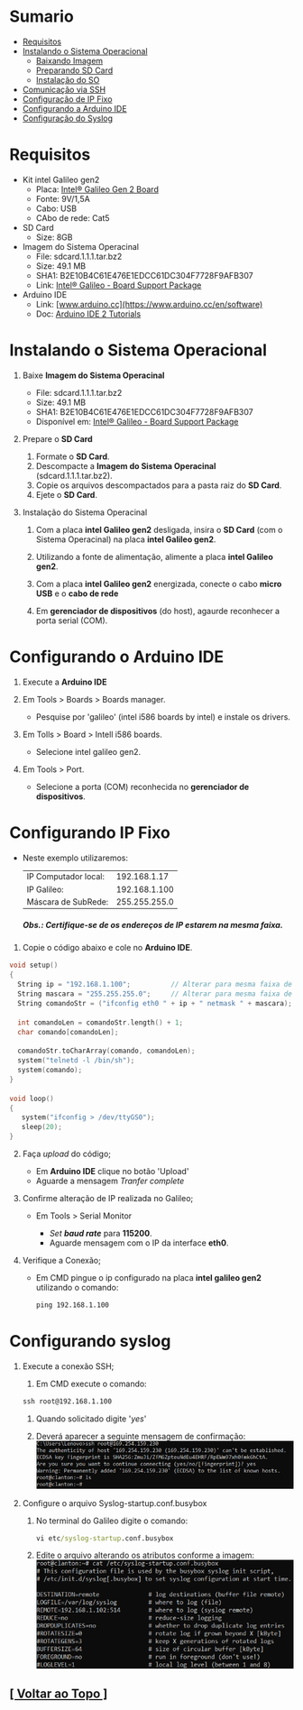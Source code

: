 # Sumario

- [ Requisitos](#requisitos)
- [Instalando o Sistema Operacional](#instalando-sistema-operacional)
  - [Baixando Imagem](#1-baixe-imagem-do-so-poky-sdcard111tarbz2)
  - [Preparando SD Card](#2-prepare-cartão-sd)
  - [Instalação do SO](#3-instalação-do-so)
- [Comunicação via SSH](#comunicação-ssh)
- [Configuração de IP Fixo](#configurando-ip-fixo)
- [Configurando a Arduino IDE](#configure-a-ide-do-arduino)
- [Configuração do Syslog](#configurando-syslog)

# Requisitos

- Kit intel Galileo gen2
  - Placa: [Intel® Galileo Gen 2 Board](https://www.intel.com/content/www/us/en/products/sku/83137/intel-galileo-gen-2-board/specifications.html)
  - Fonte: 9V/1,5A
  - Cabo: USB
  - CAbo de rede: Cat5
- SD Card
  - Size: 8GB
- Imagem do Sistema Operacinal
  - File: sdcard.1.1.1.tar.bz2
  - Size: 49.1 MB
  - SHA1: B2E10B4C61E476E1EDCC61DC304F7728F9AFB307
  - Link: [Intel® Galileo - Board Support Package](https://www.intel.com/content/www/us/en/download/17523/intel-galileo-board-support-package.html)
- Arduino IDE
  - Link: [www.arduino.cc](https://www.arduino.cc/en/software)
  - Doc: [Arduino IDE 2 Tutorials](https://docs.arduino.cc/software/ide-v2)

# Instalando o **Sistema Operacional**

1. Baixe **Imagem do Sistema Operacinal**

   - File: sdcard.1.1.1.tar.bz2
   - Size: 49.1 MB
   - SHA1: B2E10B4C61E476E1EDCC61DC304F7728F9AFB307
   - Disponível em: [Intel® Galileo - Board Support Package](https://www.intel.com/content/www/us/en/download/17523/intel-galileo-board-support-package.html)

1. Prepare o **SD Card**

   1. Formate o **SD Card**.<!-- [***] Qual formato? -->
   1. Descompacte a **Imagem do Sistema Operacinal** (sdcard.1.1.1.tar.bz2).
   1. Copie os arquivos descompactados para a pasta raiz do **SD Card**.
   1. Ejete o **SD Card**.

1. Instalação do Sistema Operacinal

   1. Com a placa **intel Galileo gen2** desligada, insira o **SD Card** (com o Sistema Operacinal) na placa **intel Galileo gen2**.

   1. Utilizando a fonte de alimentação, alimente a placa **intel Galileo gen2**.

   1. Com a placa **intel Galileo gen2** energizada, conecte o cabo **micro USB** e o **cabo de rede**

   1. Em **gerenciador de dispositivos** (do host), agaurde reconhecer a porta serial (COM).

# Configurando o **Arduino IDE**

1. Execute a **Arduino IDE**

1. Em Tools > Boards > Boards manager.

   - Pesquise por 'galileo' (intel i586 boards by intel) e instale os drivers.

1. Em Tolls > Board > Intell i586 boards.

   - Selecione intel galileo gen2.

1. Em Tools > Port.

   - Selecione a porta (COM) reconhecida no **gerenciador de dispositivos**.

# Configurando **IP Fixo**

- Neste exemplo utilizaremos:

  |                      |               |
  | -------------------- | ------------- |
  | IP Computador local: | 192.168.1.17  |
  | IP Galileo:          | 192.168.1.100 |
  | Máscara de SubRede:  | 255.255.255.0 |

  ##### Obs.: Certifique-se de os endereços de IP estarem na mesma faixa. <!-- Precisamos melhorar isso -->

1. Copie o código abaixo e cole no **Arduino IDE**.

```C
void setup()
{
  String ip = "192.168.1.100";          // Alterar para mesma faixa de ip do host
  String mascara = "255.255.255.0";     // Alterar para mesma faixa de Subrede do host
  String comandoStr = ("ifconfig eth0 " + ip + " netmask " + mascara);

  int comandoLen = comandoStr.length() + 1;
  char comando[comandoLen];

  comandoStr.toCharArray(comando, comandoLen);
  system("telnetd -l /bin/sh");
  system(comando);
}

void loop()
{
   system("ifconfig > /dev/ttyGS0");
   sleep(20);
}
```

2. Faça _upload_ do código;

   - Em **Arduino IDE** clique no botão 'Upload'
   - Aguarde a mensagem _Tranfer complete_

3. Confirme alteração de IP realizada no Galileo;

   - Em Tools > Serial Monitor

     - _Set_ **_baud rate_** para **115200**.
     - Aguarde mensagem com o IP da interface **eth0**.

4. Verifique a Conexão;

   - Em CMD pingue o ip configurado na placa **intel galileo gen2** utilizando o comando:

     ```cmd
     ping 192.168.1.100
     ```

# Configurando syslog

1. Execute a conexão SSH;

   1. Em CMD execute o comando:

   ```cmd
   ssh root@192.168.1.100
   ```

   1. Quando solicitado digite '_yes_'

   1. Deverá aparecer a seguinte mensagem de confirmação:
      ![Imagem](../../img/galileo/SSH-confirm.png) <!-- Precisamos de uma foto que possua o endereço IP igual ao do exempo para não gerar confusão  -->

1. Configure o arquivo Syslog-startup.conf.busybox

   1. No terminal do Galileo digite o comando:

      ```cmd
      vi etc/syslog-startup.conf.busybox
      ```

   1. Edite o arquivo alterando os atributos conforme a imagem:
      ![syslog-config](../../img/galileo/syslog-config.png)

## [[ Voltar ao Topo ]](#sumario)
